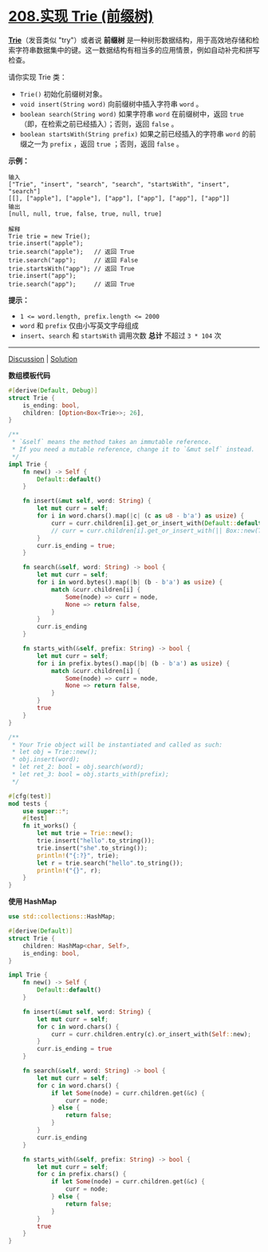 # [208.实现 Trie (前缀树)](https://leetcode.cn/problems/implement-trie-prefix-tree/description/)

**[Trie](https://baike.baidu.com/item/字典树/9825209?fr=aladdin)**（发音类似 "try"）或者说 **前缀树** 是一种树形数据结构，用于高效地存储和检索字符串数据集中的键。这一数据结构有相当多的应用情景，例如自动补完和拼写检查。

请你实现 Trie 类：

- `Trie()` 初始化前缀树对象。
- `void insert(String word)` 向前缀树中插入字符串 `word` 。
- `boolean search(String word)` 如果字符串 `word` 在前缀树中，返回 `true`（即，在检索之前已经插入）；否则，返回 `false` 。
- `boolean startsWith(String prefix)` 如果之前已经插入的字符串 `word` 的前缀之一为 `prefix` ，返回 `true` ；否则，返回 `false` 。

 

**示例：**

```
输入
["Trie", "insert", "search", "search", "startsWith", "insert", "search"]
[[], ["apple"], ["apple"], ["app"], ["app"], ["app"], ["app"]]
输出
[null, null, true, false, true, null, true]

解释
Trie trie = new Trie();
trie.insert("apple");
trie.search("apple");   // 返回 True
trie.search("app");     // 返回 False
trie.startsWith("app"); // 返回 True
trie.insert("app");
trie.search("app");     // 返回 True
```

 

**提示：**

- `1 <= word.length, prefix.length <= 2000`
- `word` 和 `prefix` 仅由小写英文字母组成
- `insert`、`search` 和 `startsWith` 调用次数 **总计** 不超过 `3 * 104` 次

------

[Discussion](https://leetcode.cn/problems/implement-trie-prefix-tree/comments/) | [Solution](https://leetcode.cn/problems/implement-trie-prefix-tree/solution/)

**数组模板代码**

```rust
#[derive(Default, Debug)]
struct Trie {
    is_ending: bool,
    children: [Option<Box<Trie>>; 26],
}

/**
 * `&self` means the method takes an immutable reference.
 * If you need a mutable reference, change it to `&mut self` instead.
 */
impl Trie {
    fn new() -> Self {
        Default::default()
    }

    fn insert(&mut self, word: String) {
        let mut curr = self;
        for i in word.chars().map(|c| (c as u8 - b'a') as usize) {
            curr = curr.children[i].get_or_insert_with(Default::default);
            // curr = curr.children[i].get_or_insert_with(|| Box::new(Trie::new()));
        }
        curr.is_ending = true;
    }

    fn search(&self, word: String) -> bool {
        let mut curr = self;
        for i in word.bytes().map(|b| (b - b'a') as usize) {
            match &curr.children[i] {
                Some(node) => curr = node,
                None => return false,
            }
        }
        curr.is_ending
    }

    fn starts_with(&self, prefix: String) -> bool {
        let mut curr = self;
        for i in prefix.bytes().map(|b| (b - b'a') as usize) {
            match &curr.children[i] {
                Some(node) => curr = node,
                None => return false,
            }
        }
        true
    }
}

/**
 * Your Trie object will be instantiated and called as such:
 * let obj = Trie::new();
 * obj.insert(word);
 * let ret_2: bool = obj.search(word);
 * let ret_3: bool = obj.starts_with(prefix);
 */

#[cfg(test)]
mod tests {
    use super::*;
    #[test]
    fn it_works() {
        let mut trie = Trie::new();
        trie.insert("hello".to_string());
        trie.insert("she".to_string());
        println!("{:?}", trie);
        let r = trie.search("hello".to_string());
        println!("{}", r);
    }
}
```

**使用 HashMap**

```rust
use std::collections::HashMap;

#[derive(Default)]
struct Trie {
    children: HashMap<char, Self>,
    is_ending: bool,
}

impl Trie {
    fn new() -> Self {
        Default::default()
    }

    fn insert(&mut self, word: String) {
        let mut curr = self;
        for c in word.chars() {
            curr = curr.children.entry(c).or_insert_with(Self::new);
        }
        curr.is_ending = true
    }

    fn search(&self, word: String) -> bool {
        let mut curr = self;
        for c in word.chars() {
            if let Some(node) = curr.children.get(&c) {
                curr = node;
            } else {
                return false;
            }
        }
        curr.is_ending
    }

    fn starts_with(&self, prefix: String) -> bool {
        let mut curr = self;
        for c in prefix.chars() {
            if let Some(node) = curr.children.get(&c) {
                curr = node;
            } else {
                return false;
            }
        }
        true
    }
}
```

